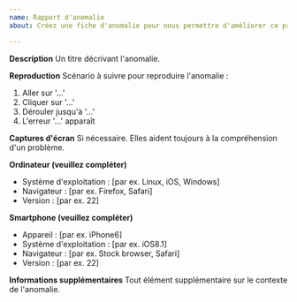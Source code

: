 ```yaml
---
name: Rapport d'anomalie
about: Créez une fiche d'anomalie pour nous permettre d'améliorer ce projet

---
```


**Description**
Un titre décrivant l'anomalie.

**Reproduction**
Scénario à suivre pour reproduire l'anomalie :
1. Aller sur '...'
2. Cliquer sur '...'
3. Dérouler jusqu'à '...'
4. L'erreur '...' apparaît

**Captures d'écran**
Si nécessaire. Elles aident toujours à la compréhension d'un problème.

**Ordinateur (veuillez compléter)**
 - Système d'exploitation : [par ex. Linux, iOS, Windows]
 - Navigateur : [par ex. Firefox, Safari]
 - Version : [par ex. 22]

**Smartphone (veuillez compléter)**
 - Appareil : [par ex. iPhone6]
 - Système d'exploitation : [par ex. iOS8.1]
 - Navigateur : [par ex. Stock browser, Safari]
 - Version : [par ex. 22]

**Informations supplémentaires**
Tout élément supplémentaire sur le contexte de l'anomalie.
